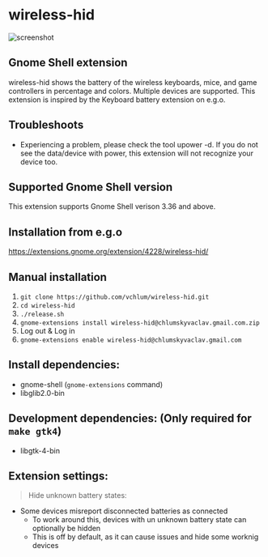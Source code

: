 # wireless-hid
![screenshot](https://github.com/vchlum/wireless-hid/blob/main/screenshot.png)

## Gnome Shell extension
wireless-hid shows the battery of the wireless keyboards, mice, and game controllers in percentage and colors. Multiple devices are supported. This extension is inspired by the Keyboard battery extension on e.g.o.

## Troubleshoots 
 * Experiencing a problem, please check the tool upower -d. If you do not see the data/device with power, this extension will not recognize your device too.

## Supported Gnome Shell version
This extension supports Gnome Shell verison 3.36 and above.

## Installation from e.g.o
https://extensions.gnome.org/extension/4228/wireless-hid/

## Manual installation

 1. `git clone https://github.com/vchlum/wireless-hid.git`
 1. `cd wireless-hid`
 1. `./release.sh`
 1. `gnome-extensions install wireless-hid@chlumskyvaclav.gmail.com.zip`
 1. Log out & Log in
 1. `gnome-extensions enable wireless-hid@chlumskyvaclav.gmail.com`

## Install dependencies:
  - gnome-shell (`gnome-extensions` command)
  - libglib2.0-bin

## Development dependencies: (Only required for `make gtk4`)
  - libgtk-4-bin

## Extension settings:
  > Hide unknown battery states:
  - Some devices misreport disconnected batteries as connected
    - To work around this, devices with un unknown battery state can optionally be hidden
    - This is off by default, as it can cause issues and hide some worknig devices
